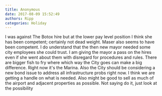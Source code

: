 ```yaml
---
title: Anonymous
date: 2017-08-09 15:52:49
authors: Ripp
categories: Holiday
---
```


 I was against The Botox hire but at the lower pay level position I think she has been competent; certainly not dead weight. Maser also seems to have been competent. I do understand that the then new mayor needed some city employees she could trust. I am giving the mayor a pass on the hires even if she went about them with disregard for procedures and rules. There are bigger fish to fry where which way the City goes can make a big difference. Right now it's the Marina. Also the City should be considering a new bond issue to address all infrastructure probs right now. I think we are getting a handle on what is needed. Also might be good to sell as much of the airport and adjacent properties as possible. Not saying do it, just look at the possibility